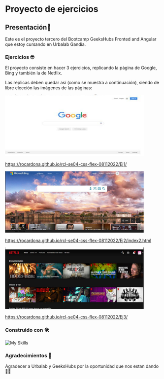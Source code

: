 # Proyecto de ejercicios
## Presentación🚀

Este es el proyecto tercero del Bootcamp GeeksHubs Fronted and Angular que estoy cursando en Urbalab Gandía.


### Ejercicios 🤓

El proyecto consiste en hacer 3 ejercicios, replicando la página de Google, Bing y también la de Netflix.

Las replicas deben quedar así (como se muestra a continuación), siendo de libre elección las imágenes de las páginas:

<img src="/imgReadme/repliGoogle.png" width="450" height="200">

https://rocardona.github.io/rcl-se04-css-flex-08112022/Ej1/

<img src="/imgReadme/repliBing.png" width="450" height="200">

https://rocardona.github.io/rcl-se04-css-flex-08112022/Ej2/index2.html

<img src="/imgReadme/replicaNetReadme.png" width="450" height="200">

https://rocardona.github.io/rcl-se04-css-flex-08112022/Ej3/

### Construido con 🛠️

![My Skills](https://skillicons.dev/icons?i=html,css,git)



### Agradecimientos 🍻
Agradecer a Urbalab y GeeksHubs por la oportunidad que nos estan dando👩‍💻
